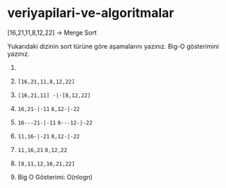 # veriyapilari-ve-algoritmalar


[16,21,11,8,12,22] -> Merge Sort

Yukarıdaki dizinin sort türüne göre aşamalarını yazınız.
Big-O gösterimini yazınız.



1.

1. `[16,21,11,8,12,22]`
2. `[16,21,11] -|-[8,12,22]`
3. `16,21-|-11`  `8,12-|-22`
4. `16---21-|-11`   `8---12-|-22`
5. `11,16-|-21` `8,12-|-22`
6. `11,16,21`  `8,12,22`
7. `[8,11,12,16,21,22]`




2. Big O Gösterimi: O(nlogn)
